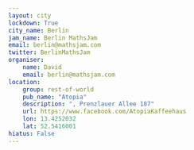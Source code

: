 ```yaml
---
layout: city                                           
lockdown: True
city_name: Berlin                                                         
jam_name: Berlin MathsJam
email: berlin@mathsjam.com
twitter: BerlinMathsJam
organiser:
    name: David
    email: berlin@mathsjam.com
location:
    group: rest-of-world
    pub_name: "Atopia"
    description: ", Prenzlauer Allee 187"
    url: https://www.facebook.com/AtopiaKaffeehaus
    lon: 13.4252032
    lat: 52.5416001
hiatus: False
---
```

